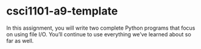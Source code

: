# csci1101-a9-template
In this assignment, you will write two complete Python programs that focus on using file I/O.  You’ll continue to use everything we’ve learned about so far as well.
